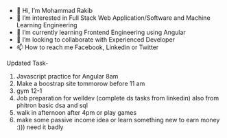 - 👋 Hi, I’m Mohammad Rakib
- 👀 I’m interested in Full Stack Web Application/Software and Machine Learning Engineering
- 🌱 I’m currently learning Frontend Engineering using Angular
- 💞️ I’m looking to collaborate with Experienced Developer
- 📫 How to reach me Facebook, Linkedin or Twitter

Updated Task-
1) Javascript practice for Angular 8am
2) Make a boostrap site tommorow before 11 am
3) gym 12-1
4) Job preparation for welldev (complete ds tasks from linkedin) also from phitron basic dsa and sql
5) walk in afternoon after 4pm  or play games
6) make some passive income idea or learn something new to earn money :))) need it badly

<!---
roman1117459II/roman1117459II is a ✨ special ✨ repository because its `README.md` (this file) appears on your GitHub profile.
You can click the Preview link to take a look at your changes.
--->
